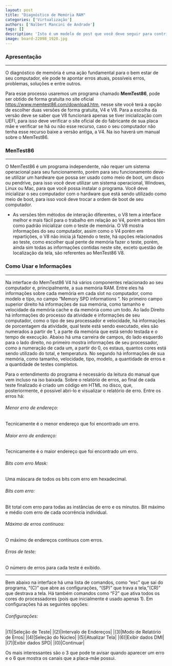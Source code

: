 ```yaml
---
layout: post
title: "Diagnóstico de Memória RAM"
categories: ['Virtualização']
authors: ['Nalbert Mancini de Andrade'] 
tags: []
description: 'Isto é um modelo de post que você deve seguir para contribuir com o projeto'
image: board-22098_1920.jpg
---
```

### Apresentação
___

O diagnóstico de memória é uma ação fundamental para o bem estar de seu computador, ele pode te apontar erros atuais, possíveis erros, problemas, soluções  e entre outros.

Para esse processo usaremos um programa chamado **MemTest86**, pode ser obtido de forma gratuita no site oficial <https://www.memtest86.com/download.htm>,  nesse site você terá a opção de escolher duas versões de forma gratuita, V4 e V8. Para a escolha da versão deve se saber que V8 funcionará apenas se tiver inicialização com UEFI, para isso deve verificar o site oficial de do fabricante de sua placa mãe e verificar se há ou não esse recurso, caso o seu computador não tenha esse recurso baixe a versão antiga, a V4. Na iso haverá um manual sobre o MemTest86.

### MenTest86

___

O MemTest86 é um programa independente, não requer um sistema operacional para seu funcionamento, porém para seu funcionamento deve-se utilizar um hardware que possa ser usado como meio de boot, um disco ou pendrive, para isso você deve utilizar um sistema operacional, Windows, Linux ou Mac, para que você possa instalar o programa. Você deve inicializar o seu computador com o hardware que está sendo utilizado como meio de boot, para isso você deve trocar a ordem de boot de seu computador.

* As versões têm métodos de interação diferentes, o V8 tem a interface  melhor e mais fácil para o trabalho em relação ao V4, porém ambos têm como padrão  inicializar com o teste de memória. O V8 mostra informações do seu computador, assim como o V4 porém em 
repartições, o V8 não inicia já fazendo o teste, há opções relacionados ao teste, como escolher qual pente de memória fazer o teste, porém, ainda sim todas as informações contidas neste site, exceto questão de localização da tela, são referentes ao MenTest86 V8.
 

### Como Usar e Informações

___

Na interface do MemTest86 V4 há vários componentes relacionado ao seu computador e, principalmente, a sua memória RAM. Entre eles há informações sobre cada memória em cada slot no computador, como modelo e tipo, no campo “Memory SPD informations “. No primeiro campo superior direito há informações de sua memória, como tamanho e velocidade da memória cache e da memória como um todo. Ao lado Direito há informações do processo da atividade e informações de seu computador, como o tipo de seu processador e velocidade, há informações de porcentagem da atividade, qual teste está sendo executado, eles são numerados a partir de 1, a parte da memória que está sendo testada e o tempo de execução. Abaixo há uma carreira de campos, do lado esquerdo para o lado direito, no primeiro mostra informações de seu processador, como a numeração de cada um, a partir do 0, os estaus, quantos cores está sendo utilizado do total, e temperatura. No segundo há informações de sua memória, como tamanho, velocidade, tipo, modelo, a quantidade de erros e a quantidade de testes completos.

   Para o entendimento do programa é necessário da leitura do manual que vem incluso na iso baixada. Sobre o relatório de erros, ao final de cada teste finalizado é criado um código em HTML no disco, que, posteriormente, é possível abri-lo e visualizar o relatório de erro. Entre os erros há:

###### Menor erro de endereço:

Tecnicamente é o menor endereço que foi encontrado um erro.
###### Maior erro de endereço:

Tecnicamente é o maior endereço que foi encontrado um erro.
###### Bits com erro Mask:

Uma máscara de todos os bits com erro em hexadecimal.
###### Bits com erro:

Bit total com erro para todas as instâncias de erro e os minutos. Bit máximo e médio com erro de cada ocorrência individual.
###### Máximo de erros contínuos:

O máximo de endereços contínuos com erros.
###### Erros de teste:

O número de erros para cada teste é exibido.

___

Bem abaixo na interface há uma lista de comandos, como “esc” que sai do programa, “(C)” que abre as configurações, “(SP)” que trava a tela,”(CR)” que  destrava a tela. Há também comandos como “F2” que ativa todos os cores do processadores (pois que inicialmente é usado apenas 1). Em configurações há as seguintes opções:

###### Configurações:

|(1)|Seleção de Teste|
|(2)|Intervalo de Endereços|
|(3)|Modo de Relatório de Erros|
|(4)|Seleção do Núcleo|
|(5)|Atualizar Tela|
|(6)|Exibir dados DMI|
|(7)|Exibir dados SPD|
|(0)|Continuar|



Os mais interessantes são o 3 que pode te avisar quando aparecer um erro e o 6 que mostra os canais que a placa-mãe possui.

